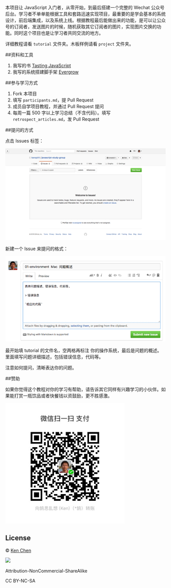 本项目让 JavaScript 入门者，从零开始，到最后搭建一个完整的 Wechat 公众号后台。学习者不单单能根据工具和套路迅速实现项目，最重要的是学会基本的系统设计，前后端集成，以及系统上线。根据教程最后能做出来的功能，是可以让公众号的订阅者，发送图片的时候，随机获取其它订阅者的图片，实现图片交换的功能。同时这个项目也是让学习者共同交流的地方。  

详细教程请看 `tutorial` 文件夹。木板样例请看 `project` 文件夹。  

##资料和工具

[Tasting JavaScript]: https://leanpub.com/tasting-javascript
[Evergrow]: https://github.com/kenspirit/generator-evergrow

1. 我写的书 [Tasting JavaScript][]  
2. 我写的系统搭建脚手架 [Evergrow][]  

##参与学习方式

1. Fork 本项目  
2. 填写 `participants.md`，提 Pull Request  
3. 成员自学项目教程，并通过 Pull Request 提问  
4. 每周一篇 500 字以上学习总结（不含代码）。填写 `retrospect_articles.md`，发 Pull Request  

##提问的方式

点击 Issues 标签：

![Issue](./javascript-study-group-issue.png)

新建一个 Issue 来提问的格式：

![New Issue](./javascript-study-group-new-issue.png)

最开始填 tutorial 的文件名，空两格再标注 你的操作系统，最后是问题的概述。里面填写问题详细描述，包括错误信息，代码等。  

注意如何提问，清晰表达你的问题。

##赞助

如果你觉得这个教程对你的学习有帮助，请告诉其它同样有兴趣学习的小伙伴。如果能打赏一瓶饮品或者快餐钱以资鼓励，更不胜感激。  

![Sponsor](./sponsor.jpg)

## License

 © [Ken Chen](http://www.thinkingincrowd.me)

![](https://licensebuttons.net/l/by-nc-sa/3.0/88x31.png)

Attribution-NonCommercial-ShareAlike  

CC BY-NC-SA

